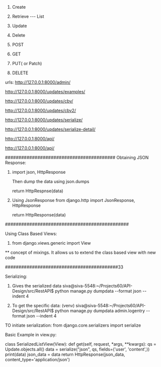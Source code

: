 1. Create
2. Retrieve --- List
3. Update
4. Delete

1. POST
2. GET
3. PUT( or Patch)
4. DELETE


urls:
http://127.0.0.1:8000/admin/

http://127.0.0.1:8000/updates/examples/

http://127.0.0.1:8000/updates/cbv/

http://127.0.0.1:8000/updates/cbv2/

http://127.0.0.1:8000/updates/serialize/

http://127.0.0.1:8000/updates/serialize-detail/

http://127.0.0.1:8000/api/

http://127.0.0.1:8000/api/<id>

#########################################
Obtaining JSON Response:

1. import json, HttpResponse


   Then dump the data using json.dumps
   
   return HttpRespnse(data)
   
2. Using JsonResponse
    from django.http import JsonResponse, HttpResponse
    
    return HttpResponse(data)


##############################################

Using Class Based Views:
1. from django.views.generic import View

** concept of mixings. 
It allows us to extend the class based view with new code

##########################################33

Serializing:
1. Gives the serialized data
siva@siva-5548:~/Projects60/API-Design/src/RestAPI$ python manage.py dumpdata --format json --indent 4

2. To get the specific data:
(venv) siva@siva-5548:~/Projects60/API-Design/src/RestAPI$ python manage.py dumpdata admin.logentry --format json --indent 4

TO initiate serialization:
from django.core.serializers import serialize

Basic Example in view.py:


class SerializedListView(View):
    def get(self, request, *args, **kwargs):
        qs = Update.objects.all()
        data = serialize("json", qs, fields=('user', 'content',))
        print(data)
        json_data = data
        return HttpResponse(json_data, content_type='application/json')







    
